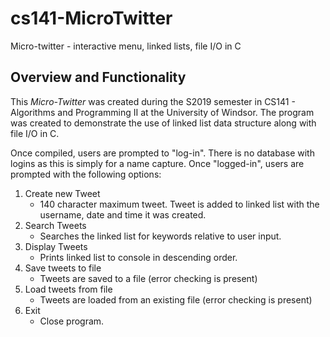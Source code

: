 # cs141-MicroTwitter
Micro-twitter - interactive menu, linked lists, file I/O in C

## Overview and Functionality

This *Micro-Twitter* was created during the S2019 semester in CS141 - Algorithms and Programming II at the University of Windsor. The program was created to demonstrate the use of linked list data structure along with file I/O in C. 

Once compiled, users are prompted to "log-in". There is no database with logins as this is simply for a name capture. Once "logged-in", users are prompted with the following options:
1. Create new Tweet
   - 140 character maximum tweet. Tweet is added to linked list with the username, date and time it was created.
2. Search Tweets
   - Searches the linked list for keywords relative to user input.
3. Display Tweets
   - Prints linked list to console in descending order.
4. Save tweets to file
   - Tweets are saved to a file (error checking is present)
5. Load tweets from file
   - Tweets are loaded from an existing file (error checking is present)
6. Exit
   - Close program.
